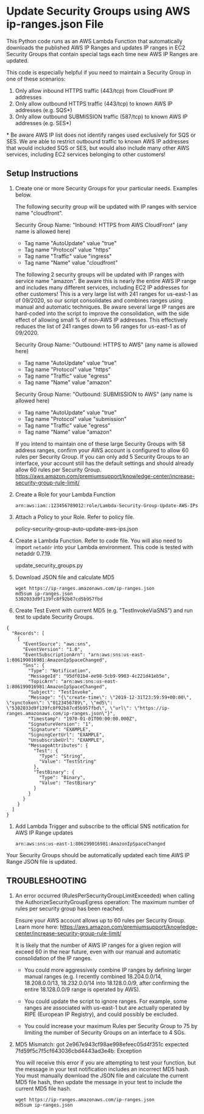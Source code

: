 # Update Security Groups using AWS ip-ranges.json File

This Python code runs as an AWS Lambda Function that automatically downloads the published AWS IP Ranges and updates IP ranges in EC2 Security Groups that contain special tags each time new AWS IP Ranges are updated.

This code is especially helpful if you need to maintain a Security Group in one of these scenarios:
1. Only allow inbound HTTPS traffic (443/tcp) from CloudFront IP addresses
1. Only allow outbound HTTPS traffic (443/tcp) to known AWS IP addresses (e.g. SQS\*)
1. Only allow outbound SUBMISSION traffic (587/tcp) to known AWS IP addresses (e.g. SES\*)

 \* Be aware AWS IP list does not identify ranges used exclusively for SQS or SES. We are able to restrict outbound traffic to known AWS IP addresses that would included SQS or SES, but would also include many other AWS services, including EC2 services belonging to other customers!

## Setup Instructions

1. Create one or more Security Groups for your particular needs. Examples below.

    The following security group will be updated with IP ranges with service name "cloudfront".

    Security Group Name: "Inbound: HTTPS from AWS CloudFront" (any name is allowed here)
     * Tag name "AutoUpdate" value "true"
     * Tag name "Protocol" value "https"
     * Tag name "Traffic" value "ingress"
     * Tag name "Name" value "cloudfront"

    The following 2 security groups will be updated with IP ranges with service name "amazon". Be aware this is nearly the entire AWS IP range and includes many different services, including EC2 IP addresses for other customers! This is a very large list with 241 ranges for us-east-1 as of 09/2020, so our script consolidates and combines ranges using manual and automatic techniques. Be aware several large IP ranges are hard-coded into the script to improve the consolidation, with the side effect of allowing small % of non-AWS IP addresses. This effectively reduces the list of 241 ranges down to 56 ranges for us-east-1 as of 09/2020.

    Security Group Name: "Outbound: HTTPS to AWS" (any name is allowed here)
     * Tag name "AutoUpdate" value "true"
     * Tag name "Protocol" value "https"
     * Tag name "Traffic" value "egress"
     * Tag name "Name" value "amazon"

    Security Group Name: "Outbound: SUBMISSION to AWS" (any name is allowed here)
     * Tag name "AutoUpdate" value "true"
     * Tag name "Protocol" value "submission"
     * Tag name "Traffic" value "egress"
     * Tag name "Name" value "amazon"

    If you intend to maintain one of these large Security Groups with 58 address ranges, confirm your AWS account is configured to allow 60 rules per Security Group. If you can only add 5 Security Groups to an interface, your account still has the default settings and should already allow 60 rules per Security Group.
    https://aws.amazon.com/premiumsupport/knowledge-center/increase-security-group-rule-limit/

1. Create a Role for your Lambda Function

    ```
    arn:aws:iam::123456789012:role/Lambda-Security-Group-Update-AWS-IPs
    ```

1. Attach a Policy to your Role. Refer to policy file.

    policy-security-group-auto-update-aws-ips.json

1. Create a Lambda Function. Refer to code file. You will also need to import `netaddr` into your Lambda environment. This code is tested with netaddr 0.7.19.

    update_security_groups.py

1. Download JSON file and calculate MD5

    ```
    wget https://ip-ranges.amazonaws.com/ip-ranges.json
    md5sum ip-ranges.json
    5302033d9f139fc8f92b87cd5b957fbd
    ```

1. Create Test Event with current MD5 (e.g. "TestInvokeViaSNS") and run test to update Security Groups.

```
{
  "Records": [
    {
      "EventSource": "aws:sns",
      "EventVersion": "1.0",
      "EventSubscriptionArn": "arn:aws:sns:us-east-1:806199016981:AmazonIpSpaceChanged",
      "Sns": {
        "Type": "Notification",
        "MessageId": "95df01b4-ee98-5cb9-9903-4c221d41eb5e",
        "TopicArn": "arn:aws:sns:us-east-1:806199016981:AmazonIpSpaceChanged",
        "Subject": "TestInvoke",
        "Message": "{\"create-time\": \"2019-12-31T23:59:59+00:00\", \"synctoken\": \"0123456789\", \"md5\": \"5302033d9f139fc8f92b87cd5b957fbd\", \"url\": \"https://ip-ranges.amazonaws.com/ip-ranges.json\"}",
        "Timestamp": "1970-01-01T00:00:00.000Z",
        "SignatureVersion": "1",
        "Signature": "EXAMPLE",
        "SigningCertUrl": "EXAMPLE",
        "UnsubscribeUrl": "EXAMPLE",
        "MessageAttributes": {
          "Test": {
            "Type": "String",
            "Value": "TestString"
          },
          "TestBinary": {
            "Type": "Binary",
            "Value": "TestBinary"
          }
        }
      }
    }
  ]
}
```

1. Add Lambda Trigger and subscribe to the official SNS notification for AWS IP Range updates

    ```
    arn:aws:sns:us-east-1:806199016981:AmazonIpSpaceChanged
    ```

Your Security Groups should be automatically updated each time AWS IP Range JSON file is updated.


## TROUBLESHOOTING

1. An error occurred (RulesPerSecurityGroupLimitExceeded) when calling the AuthorizeSecurityGroupEgress operation: The maximum number of rules per security group has been reached.

    Ensure your AWS account allows up to 60 rules per Security Group. Learn more here:
    https://aws.amazon.com/premiumsupport/knowledge-center/increase-security-group-rule-limit/

    It is likely that the number of AWS IP ranges for a given region will exceed 60 in the near future, even with our manual and automatic consolidation of the IP ranges.

    * You could more aggressively combine IP ranges by defining larger manual ranges (e.g. I recently combined 18.204.0.0/14, 18.208.0.0/13, 18.232.0.0/14 into 18.128.0.0/9, after confirming the entire 18.128.0.0/9 range is operated by AWS).

    * You could update the script to ignore ranges. For example, some ranges are associated with us-east-1 but are actually operated by RIPE (European IP Registry), and could possibly be excluded.

    * You could increase your maximum Rules per Security Group to 75 by limiting the number of Security Groups on an interface to 4 SGs.

1. MD5 Mismatch: got 2e967e943cf98ae998efeec05d4f351c expected 7fd59f5c7f5cf643036cbd4443ad3e4b: Exception

    You will receive this error if you are attempting to test your function, but the message in your test notification includes an incorrect MD5 hash. You must manually download the JSON file and calculate the current MD5 file hash, then update the message in your test to include the current MD5 file hash.

    ```
    wget https://ip-ranges.amazonaws.com/ip-ranges.json
    md5sum ip-ranges.json
    ```
